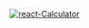 <p align="center">
          <a href="https://ibb.co/ZcQszQb"><img src="https://i.ibb.co/bN4h54G/react-Calculator.png" alt="react-Calculator" border="0"></a>  
</p>
